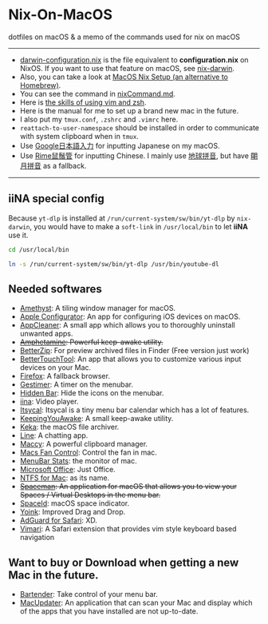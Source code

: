 # Nix-On-MacOS
dotfiles on macOS & a memo of the commands used for nix on macOS

---

- [darwin-configuration.nix][] is the file equivalent to **configuration.nix** on NixOS. If you want to use that feature on macOS, see [nix-darwin][].
- Also, you can take a look at [MacOS Nix Setup (an alternative to Homebrew)][].
- You can see the command in [nixCommand.md][].
- Here is [the skills of using vim and zsh][].
- Here is the manual for me to set up a brand new mac in the future.
- I also put my `tmux.conf`, `.zshrc` and `.vimrc` here.
- `reattach-to-user-namespace` should be installed in order to communicate with system clipboard when in `tmux`. 
- Use [Google日本語入力][] for inputting Japanese on my macOS.
- Use [Rime鼠鬚管][] for inputting Chinese. I mainly use [地球拼音][], but have [朙月拼音][] as a fallback.
---
## iiNA special config
Because `yt-dlp` is installed at `/run/current-system/sw/bin/yt-dlp` by `nix-darwin`, you would have to make a `soft-link` in `/usr/local/bin` to let **iiNA** use it.
```bash
cd /usr/local/bin

ln -s /run/current-system/sw/bin/yt-dlp /usr/bin/youtube-dl
```
## Needed softwares

- [Amethyst][]: A tiling window manager for macOS.
- [Apple Configurator][]: An app for configuring iOS devices on macOS.
- [AppCleaner][]: A small app which allows you to thoroughly uninstall unwanted apps.
- ~~[Amphetamine][]: Powerful keep-awake utility.~~
- [BetterZip][]: For preview archived files in Finder (Free version just work)
- [BetterTouchTool][]: An app that allows you to customize various input devices on your Mac.
- [Firefox][]: A fallback browser.
- [Gestimer][]: A timer on the menubar.
- [Hidden Bar][]: Hide the icons on the menubar.
- [iina][]: Video player.
- [Itsycal][]: Itsycal is a tiny menu bar calendar which has a lot of features.
- [KeepingYouAwake][]: A small keep-awake utility.
- [Keka][]: the macOS file archiver.
- [Line][]: A chatting app.
- [Maccy][]: A powerful clipboard manager.
- [Macs Fan Control][]: Control the fan in mac.
- [MenuBar Stats][]: the monitor of mac.
- [Microsoft Office][]: Just Office.
- [NTFS for Mac][]: as its name.
- ~~[Spaceman][]: An application for macOS that allows you to view your Spaces / Virtual Desktops in the menu bar.~~
- [SpaceId][]: macOS space indicator.
- [Yoink][]: Improved Drag and Drop.
- [AdGuard for Safari][]: XD.
- [Vimari][]: A Safari extension that provides vim style keyboard based navigation

## Want to buy or Download when getting a new Mac in the future.

- [Bartender][]: Take control of your menu bar.
- [MacUpdater][]: An application that can scan your Mac and display which of the apps that you have installed are not up-to-date.





[Vimari]: https://github.com/televator-apps/vimari
[AdGuard for Safari]: https://adguard.com/zh_tw/adguard-safari/overview.html
[Firefox]: https://www.mozilla.org/zh-TW/firefox/new/
[Microsoft Office]: https://www.microsoft.com/zh-tw/
[Maccy]: https://github.com/p0deje/Maccy
[Line]: https://line.me/zh-hant/
[Gestimer]: https://maddin.io/gestimer/
[BetterZip]: https://macitbetter.com
[Bartender]: https://www.macbartender.com
[KeepingYouAwake]: https://keepingyouawake.app
[SpaceId]: https://github.com/dshnkao/SpaceId
[Apple Configurator]: https://apps.apple.com/us/app/apple-configurator/id1037126344?mt=12
[the skills of using vim and zsh]: https://github.com/tkuwill/Nix-On-MacOS/blob/master/skills.md
[MacUpdater]: https://www.corecode.io/index.html
[Yoink]: https://apps.apple.com/tw/app/yoink-improved-drag-and-drop/id457622435?mt=12
[NTFS for Mac]: https://www.paragon-software.com/zh/home/ntfs-%20mac%20/
[Macs Fan Control]: https://crystalidea.com/macs-fan-control
[MenuBar Stats]: https://www.seense.com/menubarstats/
[Keka]: https://www.keka.io/en/
[iina]: https://iina.io/
[Hidden Bar]: https://apps.apple.com/tw/app/hidden-bar/id1452453066?mt=12
[BetterTouchTool]: https://folivora.ai/
[AppCleaner]: https://freemacsoft.net/appcleaner/
[Amphetamine]: https://apps.apple.com/us/app/amphetamine/id937984704?mt=12
[Itsycal]: https://www.mowglii.com/itsycal/
[Spaceman]: https://github.com/Jaysce/Spaceman
[Amethyst]: https://github.com/ianyh/Amethyst
[nixCommand.md]: https://github.com/tkuwill/Nix-On-MacOS/blob/master/nixCommand.md
[darwin-configuration.nix]: https://github.com/tkuwill/Nix-On-MacOS/blob/6a4e241ae6ef933ef120fe7fa4267e6200fefeb3/.nixpkgs/darwin-configuration.nix
[nix-darwin]: https://github.com/LnL7/nix-darwin
[MacOS Nix Setup (an alternative to Homebrew)]: https://wickedchicken.github.io/post/macos-nix-setup/
[Google日本語入力]: https://www.google.co.jp/ime/
[Rime鼠鬚管]: https://rime.im/download/
[地球拼音]: https://gist.github.com/lotem/2309739#file-default-custom-yaml-L12
[朙月拼音]: https://gist.github.com/lotem/2309739#file-default-custom-yaml-L11

